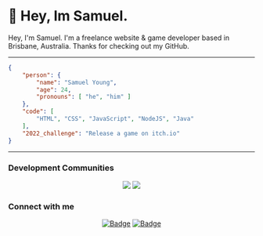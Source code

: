 # :wave: Hey, Im Samuel. 

Hey, I'm Samuel. I'm a freelance website & game developer based in Brisbane, Australia. Thanks for checking out my GitHub.

---

```JSON
{
    "person": {
        "name": "Samuel Young",
        "age": 24,
        "pronouns": [ "he", "him" ]
    },
    "code": [
        "HTML", "CSS", "JavaScript", "NodeJS", "Java"
    ],
    "2022_challenge": "Release a game on itch.io"
}
```

---
### Development Communities
<div align="center">
    <a href="https://www.mc-market.org/members/324010/"><img src="https://img.shields.io/static/v1?style=for-the-badge&label=MC-Market&message=TexoidMe&color=BA8B02"></a>
    <a href="https://www.spigotmc.org/members/texoid.1435223/"><img src="https://img.shields.io/static/v1?style=for-the-badge&html&label=SpigotMC&message=Texoid&color=BA8B02"></a>
</div>

### Connect with me
<div align="center">
    
[![Badge](https://img.shields.io/static/v1?style=for-the-badge&logo=twitter&label=Twitter&message=SamuelYoungIO&color=BA8B02)](https://twitter.com/SamuelYoungIO) [![Badge](https://img.shields.io/static/v1?style=for-the-badge&logo=discord&label=Discord&message=Texoid%237675&color=BA8B02)](https://discord.gg/nyFHYcbZDg)

</div>
